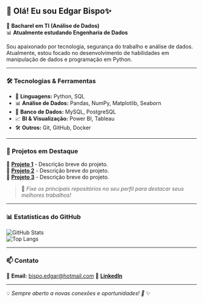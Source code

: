## 👋 Olá! Eu sou Edgar Bispo✨

🚀 **Bacharel em TI (Análise de Dados)**  
📊 **Atualmente estudando Engenharia de Dados** 

Sou apaixonado por tecnologia, segurança do trabalho e análise de dados. Atualmente, estou focado no desenvolvimento de habilidades em manipulação de dados e programação em Python.

---

### 🛠️ Tecnologias & Ferramentas

- 📌 **Linguagens:** Python, SQL
- 📊 **Análise de Dados:** Pandas, NumPy, Matplotlib, Seaborn
- 📂 **Banco de Dados:** MySQL, PostgreSQL
- 📈 **BI & Visualização:** Power BI, Tableau
- 🛠️ **Outros:** Git, GitHub, Docker

---

### 🚀 Projetos em Destaque

🔹 [**Projeto 1**](https://github.com/bispoEd/PROJETO1) - Descrição breve do projeto.  
🔹 [**Projeto 2**](https://github.com/bispoEd/PROJETO2) - Descrição breve do projeto.  
🔹 [**Projeto 3**](https://github.com/bispoEd/PROJETO3) - Descrição breve do projeto.  

> 📌 *Fixe os principais repositórios no seu perfil para destacar seus melhores trabalhos!*

---

### 📊 Estatísticas do GitHub

![GitHub Stats](https://github-readme-stats.vercel.app/api?username=bispoEd&show_icons=true&theme=dracula)  
![Top Langs](https://github-readme-stats.vercel.app/api/top-langs/?username=bispoEd&layout=compact&theme=dracula)

---

### 📫 Contato

📧 **Email:** bispo.edgar@hotmail.com 
💼 [**LinkedIn**](https://br.linkedin.com/in/edgar-clemente-bispo-468397234)  

---

💡 *Sempre aberto a novas conexões e oportunidades! 🚀*
 ✨
<!--
**bispoEd/bispoEd** is a ✨ _special_ ✨ repository because its `README.md` (this file) appears on your GitHub profile.






Here are some ideas to get you started:

- 🔭 I’m currently working on ...
- 🌱 I’m currently learning ...
- 👯 I’m looking to collaborate on ...
- 🤔 I’m looking for help with ...
- 💬 Ask me about ...
- 📫 How to reach me: ...
- 😄 Pronouns: ...
- ⚡ Fun fact: ...
-->
